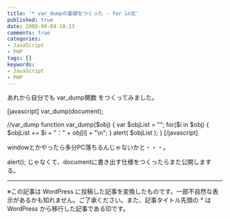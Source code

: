 ```yaml
---
title: '* var_dumpの基礎をつくった - for in文'
published: true
date: 2008-09-04 18:23
comments: true
categories:
- JavaScript
- PHP
tags: []
keywords:
- JavaScript
- PHP
---
```

あれから自分でも var_dump関数 をつくってみました。


[javascript]
var_dump(document);

//var_dump
function var_dump($obj) {
	var $objList = "";
	for($i in $obj) {
		$objList += $i + "：" + $obj[$i] + "\n";
	}
	alert( $objList );
}
[/javascript]

windowとかやったら多分PC落ちるんじゃないかと・・・。

alert(); じゃなくて、documentに書き出す仕様をつくったらまた公開しまする。

---
※この記事は WordPress に投稿した記事を変換したものです。一部不自然な表示があるかも知れません。ご了承ください。また、記事タイトル先頭の * は WordPress から移行した記事である印です。
